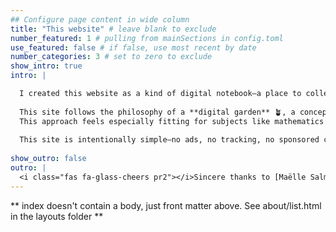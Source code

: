 ```yaml
---
## Configure page content in wide column
title: "This website" # leave blank to exclude
number_featured: 1 # pulling from mainSections in config.toml
use_featured: false # if false, use most recent by date
number_categories: 3 # set to zero to exclude
show_intro: true
intro: |

  I created this website as a kind of digital notebook—a place to collect and share my thoughts, notes, and insights on topics I care about, mainly around mathematics, programming, finance, and my experience working as a quant.
  
  This site follows the philosophy of a **digital garden** 🪴, a concept that offers an alternative to the traditional blog. In a [digital garden](https://maggieappleton.com/garden-history/), ideas are treated like living things: they’re planted, nurtured, and allowed to grow over time. Instead of focusing on publishing polished, time-stamped articles, a digital garden encourages ongoing exploration, note-taking, and iterative writing.   
  This approach feels especially fitting for subjects like mathematics and finance, where learning is rarely linear and insights often build gradually over time.
    
  This site is intentionally simple—no ads, no tracking, no sponsored content, and no paywalls —because I believe educational content should be freely accessible and, whenever possible, open source. 
  
show_outro: false
outro: |
  <i class="fas fa-glass-cheers pr2"></i>Sincere thanks to [Maëlle Salmon](https://masalmon.eu/) for her help naming this Hugo theme!
---
```


** index doesn't contain a body, just front matter above.
See about/list.html in the layouts folder **